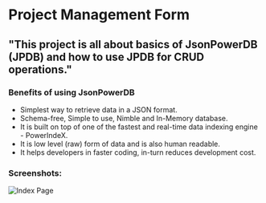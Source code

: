 # Project Management Form

## "This project is all about basics of JsonPowerDB (JPDB) and how to use JPDB for CRUD operations."


### Benefits of using JsonPowerDB

- Simplest way to retrieve data in a JSON format.
- Schema-free, Simple to use, Nimble and In-Memory database.
- It is built on top of one of the fastest and real-time data indexing engine - PowerIndeX.
- It is low level (raw) form of data and is also human readable.
- It helps developers in faster coding, in-turn reduces development cost.

### Screenshots:

![Index Page](https://github.com/BeAgarwal/JsonPowerDB/blob/master/Assets/Screenshots/Index.PNG)
